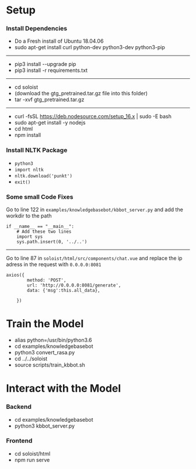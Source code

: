 # Setup
### Install Dependencies
- Do a Fresh install of Ubuntu 18.04.06
- sudo apt-get install curl python-dev python3-dev python3-pip
---
- pip3 install --upgrade pip
- pip3 install -r requirements.txt
---
- cd soloist
- (download the gtg_pretrained.tar.gz file into this folder)
- tar -xvf gtg_pretrained.tar.gz
---
- curl -fsSL https://deb.nodesource.com/setup_16.x | sudo -E bash
- sudo apt-get install -y nodejs
- cd html
- npm install

### Install NLTK Package
- `python3`
- `import nltk`
- `nltk.download('punkt')` 
- `exit()`

### Some small Code Fixes
Go to line 122 in `examples/knowledgebasebot/kbbot_server.py` and add the workdir to the path
```
if __name__ == "__main__":
    # Add these two lines
    import sys
    sys.path.insert(0, '../..')
```
---
Go to line 87 in `soloist/html/src/components/chat.vue` and replace the ip adress in the request with `0.0.0.0:8081`
```
axios({
        method: 'POST',
        url: 'http://0.0.0.0:8081/generate',
        data: {'msg':this.all_data},
        
    })
```
# Train the Model
- alias python=/usr/bin/python3.6
- cd examples/knowledgebasebot
- python3 convert_rasa.py
- cd ../../soloist
- source scripts/train_kbbot.sh

# Interact with the Model
### Backend
- cd examples/knowledgebasebot
- python3 kbbot_server.py
### Frontend
- cd soloist/html
- npm run serve